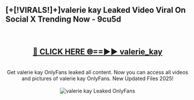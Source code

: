 <h2>[+[!VIRALS!]+]valerie kay Leaked Video Viral On Social X Trending Now - 9cu5d</h2>
<br>
<div align="center">
<h2><a href="https://libra.edu.pl?valerie_kay" rel="nofollow">🔴 CLICK HERE 🌐==►► valerie_kay</a></h2>
<br>
Get valerie kay OnlyFans leaked all content. Now you can access all videos and pictures of valerie kay OnlyFans. New Updated Files 2025!
<br>
<br>
<a href="https://libra.edu.pl?valerie_kay" rel="nofollow" data-target="animated-image.originalLink"><img src="https://i.ibb.co.com/WyWwxjT/player-gif2.gif" alt="valerie kay Leaked OnlyFans" style="max-width: 100%; display: inline-block;" data-target="animated-image.originalImage"></a>
</div>
<br>